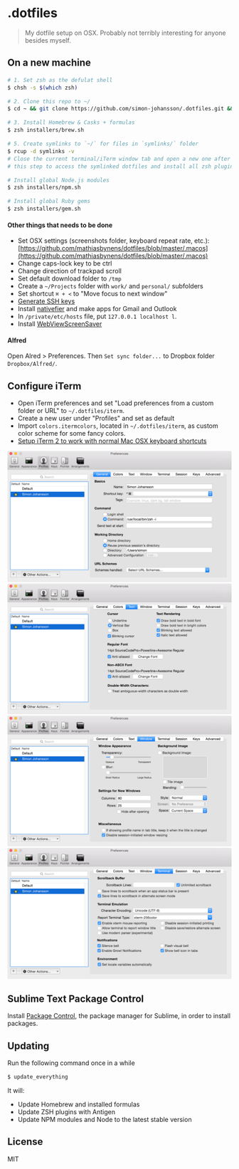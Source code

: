 # .dotfiles

> My dotfile setup on OSX. Probably not terribly interesting for anyone besides myself.

## On a new machine

```bash
# 1. Set zsh as the defulat shell
$ chsh -s $(which zsh)
```

```bash
# 2. Clone this repo to ~/
$ cd ~ && git clone https://github.com/simon-johansson/.dotfiles.git && cd .dotfiles/
```

```bash
# 3. Install Homebrew & Casks + formulas
$ zsh installers/brew.sh
```

```bash
# 5. Create symlinks to `~/` for files in `symlinks/` folder
$ rcup -d symlinks -v
# Close the current terminal/iTerm window tab and open a new one after finishing
# this step to access the symlinked dotfiles and install all zsh plugins
```

```bash
# Install global Node.js modules
$ zsh installers/npm.sh
```

```bash
# Install global Ruby gems
$ zsh installers/gem.sh
```

#### Other things that needs to be done

* Set OSX settings (screenshots folder, keyboard repeat rate, etc.): [https://github.com/mathiasbynens/dotfiles/blob/master/.macos](https://github.com/mathiasbynens/dotfiles/blob/master/.macos)
* Change caps-lock key to be ctrl
* Change direction of trackpad scroll
* Set default download folder to `/tmp`
* Create a `~/Projects` folder with `work/` and `personal/` subfolders
* Set shortcut `⌘ + <` to "Move focus to next window"
* [Generate SSH keys](https://help.github.com/articles/generating-ssh-keys/)
* Install [nativefier](https://github.com/jiahaog/nativefier) and make apps for Gmail and Outlook
* In `/private/etc/hosts` file, put `127.0.0.1 localhost l`.
* Install [WebViewScreenSaver](https://github.com/liquidx/webviewscreensaver)

<!--
## Restoring application settings
Syncing application settings between mac:s is done with [mackup](https://github.com/lra/mackup) using Dropbox.

Before restoring, make sure that:

* You have installed Dropbox and synced your account
* You are fine with overwriting your current application settings

```bash
$ mackup restore
```
 -->

#### Alfred
Open Alred > Preferences. Then `Set sync folder...` to Dropbox folder `Dropbox/Alfred/`.

## Configure iTerm
* Open iTerm preferences and set "Load preferences from a custom folder or URL" to `~/.dotfiles/iterm`.
* Create a new user under "Profiles" and set as default
* Import `colors.itermcolors`, located in `~/.dotfiles/iterm`, as custom color scheme for some fancy colors.
* [Setup iTerm 2 to work with normal Mac OSX keyboard shortcuts](http://elweb.co/making-iterm-2-work-with-normal-mac-osx-keyboard-shortcuts/)

![](iterm/general.png)
![](iterm/text.png)
![](iterm/window.png)
![](iterm/terminal.png)

## Sublime Text Package Control
Install [Package Control](https://packagecontrol.io/installation), the package manager for Sublime, in order to install packages.

## Updating
Run the following command once in a while
```bash
$ update_everything
```
It will:
* Update Homebrew and installed formulas
* Update ZSH plugins with Antigen
* Update NPM modules and Node to the latest stable version

## License
MIT
